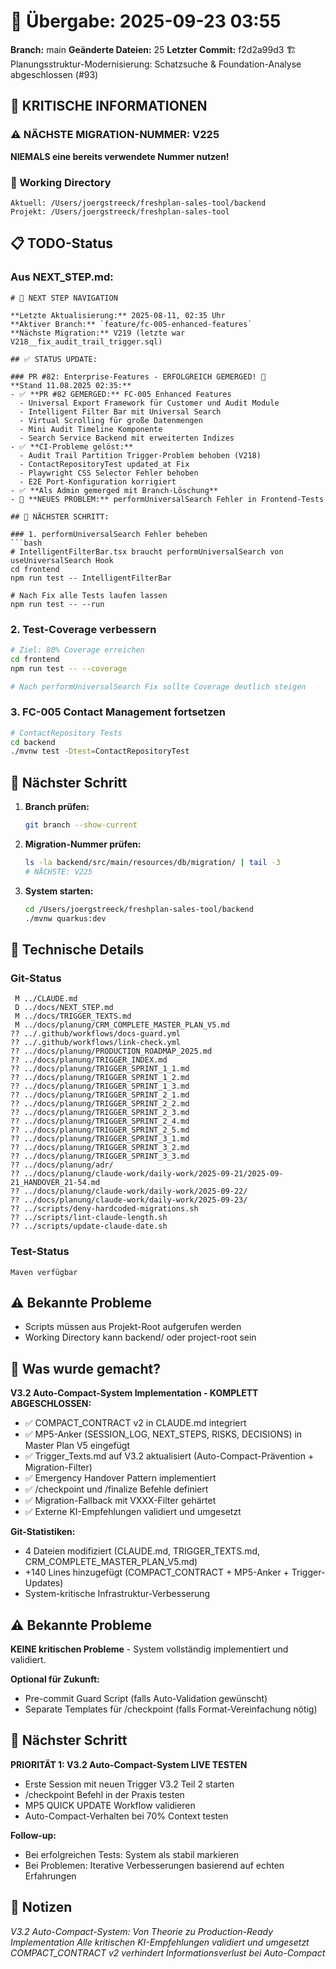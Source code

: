 # 🤝 Übergabe: 2025-09-23 03:55
**Branch:** main
**Geänderte Dateien:** 25
**Letzter Commit:** f2d2a99d3 🏗️ Planungsstruktur-Modernisierung: Schatzsuche & Foundation-Analyse abgeschlossen (#93)

## 🚨 KRITISCHE INFORMATIONEN

### ⚠️ NÄCHSTE MIGRATION-NUMMER: V225
**NIEMALS eine bereits verwendete Nummer nutzen!**

### 📍 Working Directory
```
Aktuell: /Users/joergstreeck/freshplan-sales-tool/backend
Projekt: /Users/joergstreeck/freshplan-sales-tool
```

## 📋 TODO-Status

### Aus NEXT_STEP.md:
```
# 🧭 NEXT STEP NAVIGATION

**Letzte Aktualisierung:** 2025-08-11, 02:35 Uhr  
**Aktiver Branch:** `feature/fc-005-enhanced-features`
**Nächste Migration:** V219 (letzte war V218__fix_audit_trail_trigger.sql)

## ✅ STATUS UPDATE:

### PR #82: Enterprise-Features - ERFOLGREICH GEMERGED! 🎉
**Stand 11.08.2025 02:35:**
- ✅ **PR #82 GEMERGED:** FC-005 Enhanced Features
  - Universal Export Framework für Customer und Audit Module
  - Intelligent Filter Bar mit Universal Search
  - Virtual Scrolling für große Datenmengen
  - Mini Audit Timeline Komponente
  - Search Service Backend mit erweiterten Indizes
- ✅ **CI-Probleme gelöst:**
  - Audit Trail Partition Trigger-Problem behoben (V218)
  - ContactRepositoryTest updated_at Fix
  - Playwright CSS Selector Fehler behoben
  - E2E Port-Konfiguration korrigiert
- ✅ **Als Admin gemerged mit Branch-Löschung**
- 🔴 **NEUES PROBLEM:** performUniversalSearch Fehler in Frontend-Tests

## 🎯 NÄCHSTER SCHRITT:

### 1. performUniversalSearch Fehler beheben
```bash
# IntelligentFilterBar.tsx braucht performUniversalSearch von useUniversalSearch Hook
cd frontend
npm run test -- IntelligentFilterBar

# Nach Fix alle Tests laufen lassen
npm run test -- --run
```

### 2. Test-Coverage verbessern
```bash
# Ziel: 80% Coverage erreichen
cd frontend
npm run test -- --coverage

# Nach performUniversalSearch Fix sollte Coverage deutlich steigen
```

### 3. FC-005 Contact Management fortsetzen
```bash
# ContactRepository Tests
cd backend
./mvnw test -Dtest=ContactRepositoryTest
```

## 🎯 Nächster Schritt

1. **Branch prüfen:**
   ```bash
   git branch --show-current
   ```

2. **Migration-Nummer prüfen:**
   ```bash
   ls -la backend/src/main/resources/db/migration/ | tail -3
   # NÄCHSTE: V225
   ```

3. **System starten:**
   ```bash
   cd /Users/joergstreeck/freshplan-sales-tool/backend
   ./mvnw quarkus:dev
   ```

## 🔧 Technische Details

### Git-Status
```
 M ../CLAUDE.md
 D ../docs/NEXT_STEP.md
 M ../docs/TRIGGER_TEXTS.md
 M ../docs/planung/CRM_COMPLETE_MASTER_PLAN_V5.md
?? ../.github/workflows/docs-guard.yml
?? ../.github/workflows/link-check.yml
?? ../docs/planung/PRODUCTION_ROADMAP_2025.md
?? ../docs/planung/TRIGGER_INDEX.md
?? ../docs/planung/TRIGGER_SPRINT_1_1.md
?? ../docs/planung/TRIGGER_SPRINT_1_2.md
?? ../docs/planung/TRIGGER_SPRINT_1_3.md
?? ../docs/planung/TRIGGER_SPRINT_2_1.md
?? ../docs/planung/TRIGGER_SPRINT_2_2.md
?? ../docs/planung/TRIGGER_SPRINT_2_3.md
?? ../docs/planung/TRIGGER_SPRINT_2_4.md
?? ../docs/planung/TRIGGER_SPRINT_2_5.md
?? ../docs/planung/TRIGGER_SPRINT_3_1.md
?? ../docs/planung/TRIGGER_SPRINT_3_2.md
?? ../docs/planung/TRIGGER_SPRINT_3_3.md
?? ../docs/planung/adr/
?? ../docs/planung/claude-work/daily-work/2025-09-21/2025-09-21_HANDOVER_21-54.md
?? ../docs/planung/claude-work/daily-work/2025-09-22/
?? ../docs/planung/claude-work/daily-work/2025-09-23/
?? ../scripts/deny-hardcoded-migrations.sh
?? ../scripts/lint-claude-length.sh
?? ../scripts/update-claude-date.sh
```

### Test-Status
```
Maven verfügbar
```

## ⚠️ Bekannte Probleme

- Scripts müssen aus Projekt-Root aufgerufen werden
- Working Directory kann backend/ oder project-root sein

## 📝 Was wurde gemacht?

**V3.2 Auto-Compact-System Implementation - KOMPLETT ABGESCHLOSSEN:**
- ✅ COMPACT_CONTRACT v2 in CLAUDE.md integriert
- ✅ MP5-Anker (SESSION_LOG, NEXT_STEPS, RISKS, DECISIONS) in Master Plan V5 eingefügt
- ✅ Trigger_Texts.md auf V3.2 aktualisiert (Auto-Compact-Prävention + Migration-Filter)
- ✅ Emergency Handover Pattern implementiert
- ✅ /checkpoint und /finalize Befehle definiert
- ✅ Migration-Fallback mit VXXX-Filter gehärtet
- ✅ Externe KI-Empfehlungen validiert und umgesetzt

**Git-Statistiken:**
- 4 Dateien modifiziert (CLAUDE.md, TRIGGER_TEXTS.md, CRM_COMPLETE_MASTER_PLAN_V5.md)
- +140 Lines hinzugefügt (COMPACT_CONTRACT + MP5-Anker + Trigger-Updates)
- System-kritische Infrastruktur-Verbesserung

## ⚠️ Bekannte Probleme

**KEINE kritischen Probleme** - System vollständig implementiert und validiert.

**Optional für Zukunft:**
- Pre-commit Guard Script (falls Auto-Validation gewünscht)
- Separate Templates für /checkpoint (falls Format-Vereinfachung nötig)

## 🎯 Nächster Schritt

**PRIORITÄT 1: V3.2 Auto-Compact-System LIVE TESTEN**
- Erste Session mit neuen Trigger V3.2 Teil 2 starten
- /checkpoint Befehl in der Praxis testen
- MP5 QUICK UPDATE Workflow validieren
- Auto-Compact-Verhalten bei 70% Context testen

**Follow-up:**
- Bei erfolgreichen Tests: System als stabil markieren
- Bei Problemen: Iterative Verbesserungen basierend auf echten Erfahrungen

## 📝 Notizen

_V3.2 Auto-Compact-System: Von Theorie zu Production-Ready Implementation_
_Alle kritischen KI-Empfehlungen validiert und umgesetzt_
_COMPACT_CONTRACT v2 verhindert Informationsverlust bei Auto-Compact_
